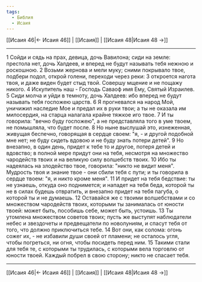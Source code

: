 ```yaml
---
tags:
  - Библия
  - Исаия
---
```

[[Исаия 46|← Исаия 46]] | [[Исаия]] | [[Исаия 48|Исаия 48 →]]

---
1 Сойди и сядь на прах, девица, дочь Вавилона; сиди на земле: престола нет, дочь Халдеев, и вперед не будут называть тебя нежною и роскошною.
2 Возьми жернова и мели муку; сними покрывало твое, подбери подол, открой голени, переходи через реки:
3 откроется нагота твоя, и даже виден будет стыд твой. Совершу мщение и не пощажу никого.
4 Искупитель наш - Господь Саваоф имя Ему, Святый Израилев.
5 Сиди молча и уйди в темноту, дочь Халдеев: ибо вперед не будут называть тебя госпожею царств.
6 Я прогневался на народ Мой, уничижил наследие Мое и предал их в руки твои; а ты не оказала им милосердия, на старца налагала крайне тяжкое иго твое.
7 И ты говорила: "вечно буду госпожею", а не представляла того в уме твоем, не помышляла, что будет после.
8 Но ныне выслушай это, изнеженная, живущая беспечно, говорящая в сердце своем: "я, - и другой подобной мне нет; не буду сидеть вдовою и не буду знать потери детей".
9 Но внезапно, в один день, придет к тебе то и другое, потеря детей и вдовство; в полной мере придут они на тебя, несмотря на множество чародейств твоих и на великую силу волшебств твоих.
10 Ибо ты надеялась на злодейство твое, говорила: "никто не видит меня". Мудрость твоя и знание твое - они сбили тебя с пути; и ты говорила в сердце твоем: "я, и никто кроме меня".
11 И придет на тебя бедствие: ты не узнаешь, откуда оно поднимется; и нападет на тебя беда, которой ты не в силах будешь отвратить, и внезапно придет на тебя пагуба, о которой ты и не думаешь.
12 Оставайся же с твоими волшебствами и со множеством чародейств твоих, которыми ты занималась от юности твоей: может быть, пособишь себе, может быть, устоишь.
13 Ты утомлена множеством советов твоих; пусть же выступят наблюдатели небес и звездочеты и предвещатели по новолуниям, и спасут тебя от того, что должно приключиться тебе.
14 Вот они, как солома: огонь сожег их, - не избавили души своей от пламени; не осталось угля, чтобы погреться, ни огня, чтобы посидеть перед ним.
15 Такими стали для тебя те, с которыми ты трудилась, с которыми вела торговлю от юности твоей. Каждый побрел в свою сторону; никто не спасает тебя.

---
[[Исаия 46|← Исаия 46]] | [[Исаия]] | [[Исаия 48|Исаия 48 →]]